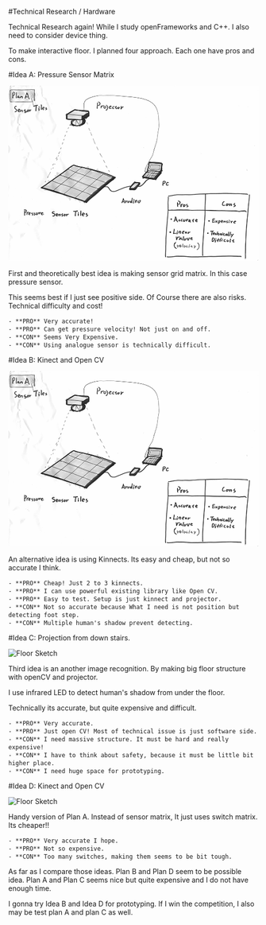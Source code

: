 #Technical Research / Hardware

Technical Research again! While I study openFrameworks and C++. I also need to consider device thing.

To make interactive floor. I planned four approach. Each one have pros and cons.

#Idea A: Pressure Sensor Matrix

![Floor Sketch](../project_images/sketches/sketch_017_plan_a.png?raw=true "Example Image")

First and theoretically best idea is making sensor grid matrix. In this case pressure sensor.

This seems best if I just see positive side. Of Course there are also risks. Technical difficulty and cost!

	- **PRO** Very accurate!
	- **PRO** Can get pressure velocity! Not just on and off.
	- **CON** Seems Very Expensive.
	- **CON** Using analogue sensor is technically difficult.
	
	
	
#Idea B: Kinect and Open CV

![Floor Sketch](../project_images/sketches/sketch_018_plan_a.png?raw=true "Example Image")

An alternative idea is using Kinnects. Its easy and cheap, but not so accurate I think.

	- **PRO** Cheap! Just 2 to 3 kinnects.
	- **PRO** I can use powerful existing library like Open CV.
	- **PRO** Easy to test. Setup is just kinnect and projector.
	- **CON** Not so accurate because What I need is not position but detecting foot step.
	- **CON** Multiple human's shadow prevent detecting.
	
	
#Idea C: Projection from down stairs.

![Floor Sketch](../project_images/sketches/sketch_019_plan_a.png?raw=true "Example Image")

Third idea is an another image recognition. By making big floor structure with openCV and projector.

I use infrared LED to detect human's shadow from under the floor.

Technically its accurate, but quite expensive and difficult.

	- **PRO** Very accurate.
	- **PRO** Just open CV! Most of technical issue is just software side.
	- **CON** I need massive structure. It must be hard and really expensive!
	- **CON** I have to think about safety, because it must be little bit higher place.
	- **CON** I need huge space for prototyping.
	

#Idea D: Kinect and Open CV

![Floor Sketch](../project_images/sketches/sketch_020_plan_a.png?raw=true "Example Image")

Handy version of Plan A. Instead of sensor matrix, It just uses switch matrix. Its cheaper!!

	- **PRO** Very accurate I hope.
	- **PRO** Not so expensive.
	- **CON** Too many switches, making them seems to be bit tough.



As far as I compare those ideas. Plan B and Plan D seem to be possible idea. Plan A and Plan C seems nice but quite expensive and I do not have enough time.

I gonna try Idea B and Idea D for prototyping. If I win the competition, I also may be test plan A and plan C as well.